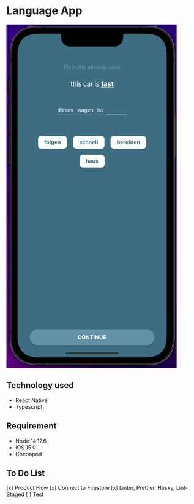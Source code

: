 # Language App

[![Watch the video](https://github.com/maulidiyah-nur/language-app/blob/development/Demo.png)](https://github.com/maulidiyah-nur/language-app/blob/development/Demo.mov)

## Technology used

- React Native
- Typescript

## Requirement

- Node 14.17.6
- iOS 15.0
- Cocoapod

## To Do List

[x] Product Flow
[x] Connect to Firestore
[x] Linter, Prettier, Husky, Lint-Staged
[ ] Test
